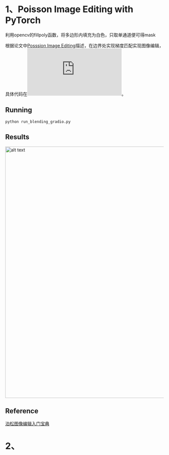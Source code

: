 # 1、Poisson Image Editing with PyTorch

利用opencv的fillpoly函数，将多边形内填充为白色，只取单通道便可得mask

根据论文中[Posssion Image Editing](https://github.com/RuiboGao/HomeWork-of-DIP/blob/main/Assignment_2/Possion%20Image%20Editing/Poisson%20Image%20Editing.pdf)描述，在边界处实现梯度匹配实现图像编辑，
具体代码在![run_blending_gradio.py](https://github.com/RuiboGao/HomeWork-of-DIP/blob/main/Assignment_2/Possion%20Image%20Editing/run_blending_gradio.py)。
## Running
    python run_blending_gradio.py

## Results
<img src="https://github.com/RuiboGao/HomeWork-of-DIP/blob/main/Assignment_2/Possion%20Image%20Editing/Poisson%20Image%20Editing.pdf/assignment2_1.gif/" alt="alt text" width="800">

## Reference
[泊松图像编辑入门宝典](https://buptjz.github.io/2014/03/17/poissonImageEditing)


# 2、
